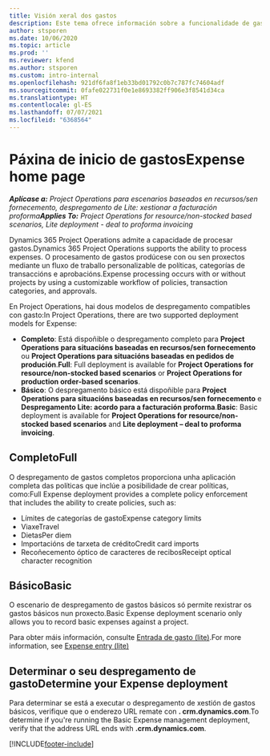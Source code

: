 ```yaml
---
title: Visión xeral dos gastos
description: Este tema ofrece información sobre a funcionalidade de gasto en Project Operations.
author: stsporen
ms.date: 10/06/2020
ms.topic: article
ms.prod: ''
ms.reviewer: kfend
ms.author: stsporen
ms.custom: intro-internal
ms.openlocfilehash: 921df6fa8f1eb33bd01792c0b7c787fc74604adf
ms.sourcegitcommit: 0fafe022731f0e1e8693382ff906e3f8541d34ca
ms.translationtype: HT
ms.contentlocale: gl-ES
ms.lasthandoff: 07/07/2021
ms.locfileid: "6368564"
---
```

# <a name="expense-home-page"></a><span data-ttu-id="33860-103">Páxina de inicio de gastos</span><span class="sxs-lookup"><span data-stu-id="33860-103">Expense home page</span></span>

<span data-ttu-id="33860-104">_**Aplícase a:** Project Operations para escenarios baseados en recursos/sen fornecemento, despregamento de Lite: xestionar a facturación proforma_</span><span class="sxs-lookup"><span data-stu-id="33860-104">_**Applies To:** Project Operations for resource/non-stocked based scenarios, Lite deployment - deal to proforma invoicing_</span></span>


<span data-ttu-id="33860-105">Dynamics 365 Project Operations admite a capacidade de procesar gastos.</span><span class="sxs-lookup"><span data-stu-id="33860-105">Dynamics 365 Project Operations supports the ability to process expenses.</span></span> <span data-ttu-id="33860-106">O procesamento de gastos prodúcese con ou sen proxectos mediante un fluxo de traballo personalizable de políticas, categorías de transaccións e aprobacións.</span><span class="sxs-lookup"><span data-stu-id="33860-106">Expense processing occurs with or without projects by using a customizable workflow of policies, transaction categories, and approvals.</span></span>

<span data-ttu-id="33860-107">En Project Operations, hai dous modelos de despregamento compatibles con gasto:</span><span class="sxs-lookup"><span data-stu-id="33860-107">In Project Operations, there are two supported deployment models for Expense:</span></span> 

- <span data-ttu-id="33860-108">**Completo**: Está dispoñible o despregamento completo para **Project Operations para situacións baseadas en recursos/sen fornecemento** ou **Project Operations para situacións baseadas en pedidos de produción**.</span><span class="sxs-lookup"><span data-stu-id="33860-108">**Full**: Full deployment is available for **Project Operations for resource/non-stocked based scenarios** or **Project Operations for production order-based scenarios**.</span></span>
- <span data-ttu-id="33860-109">**Básico**: O despregamento básico está dispoñible para **Project Operations para situacións baseadas en recursos/sen fornecemento** e **Despregamento Lite: acordo para a facturación proforma**.</span><span class="sxs-lookup"><span data-stu-id="33860-109">**Basic**: Basic deployment is available for **Project Operations for resource/non-stocked based scenarios** and **Lite deployment – deal to proforma invoicing**.</span></span>

## <a name="full"></a><span data-ttu-id="33860-110">Completo</span><span class="sxs-lookup"><span data-stu-id="33860-110">Full</span></span> 
<span data-ttu-id="33860-111">O despregamento de gastos completos proporciona unha aplicación completa das políticas que inclúe a posibilidade de crear políticas, como:</span><span class="sxs-lookup"><span data-stu-id="33860-111">Full Expense deployment provides a complete policy enforcement that includes the ability to create policies, such as:</span></span>

  - <span data-ttu-id="33860-112">Límites de categorías de gasto</span><span class="sxs-lookup"><span data-stu-id="33860-112">Expense category limits</span></span>
  - <span data-ttu-id="33860-113">Viaxe</span><span class="sxs-lookup"><span data-stu-id="33860-113">Travel</span></span>
  - <span data-ttu-id="33860-114">Dietas</span><span class="sxs-lookup"><span data-stu-id="33860-114">Per diem</span></span>
  - <span data-ttu-id="33860-115">Importacións de tarxeta de crédito</span><span class="sxs-lookup"><span data-stu-id="33860-115">Credit card imports</span></span>
  - <span data-ttu-id="33860-116">Recoñecemento óptico de caracteres de recibos</span><span class="sxs-lookup"><span data-stu-id="33860-116">Receipt optical character recognition</span></span>

## <a name="basic"></a><span data-ttu-id="33860-117">Básico</span><span class="sxs-lookup"><span data-stu-id="33860-117">Basic</span></span> 
<span data-ttu-id="33860-118">O escenario de despregamento de gastos básicos só permite rexistrar os gastos básicos nun proxecto.</span><span class="sxs-lookup"><span data-stu-id="33860-118">Basic Expense deployment scenario only allows you to record basic expenses against a project.</span></span> 

<span data-ttu-id="33860-119">Para obter máis información, consulte [Entrada de gasto (lite)](basic-expense.md).</span><span class="sxs-lookup"><span data-stu-id="33860-119">For more information, see [Expense entry (lite)](basic-expense.md)</span></span>

## <a name="determine-your-expense-deployment"></a><span data-ttu-id="33860-120">Determinar o seu despregamento de gasto</span><span class="sxs-lookup"><span data-stu-id="33860-120">Determine your Expense deployment</span></span>
<span data-ttu-id="33860-121">Para determinar se está a executar o despregamento de xestión de gastos básicos, verifique que o enderezo URL remate con **. crm.dynamics.com**.</span><span class="sxs-lookup"><span data-stu-id="33860-121">To determine if you're running the Basic Expense management deployment, verify that the address URL ends with **.crm.dynamics.com**.</span></span> 


[!INCLUDE[footer-include](../includes/footer-banner.md)]